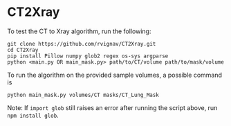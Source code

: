 # CT2Xray

To test the CT to Xray algorithm, run the following:

    git clone https://github.com/rvignav/CT2Xray.git
    cd CT2Xray
    pip install Pillow numpy glob2 regex os-sys argparse
    python <main.py OR main_mask.py> path/to/CT/volume path/to/mask/volume

To run the algorithm on the provided sample volumes, a possible command is

    python main_mask.py volumes/CT masks/CT_Lung_Mask

Note: If `import glob` still raises an error after running the script above, run `npm install glob`.
